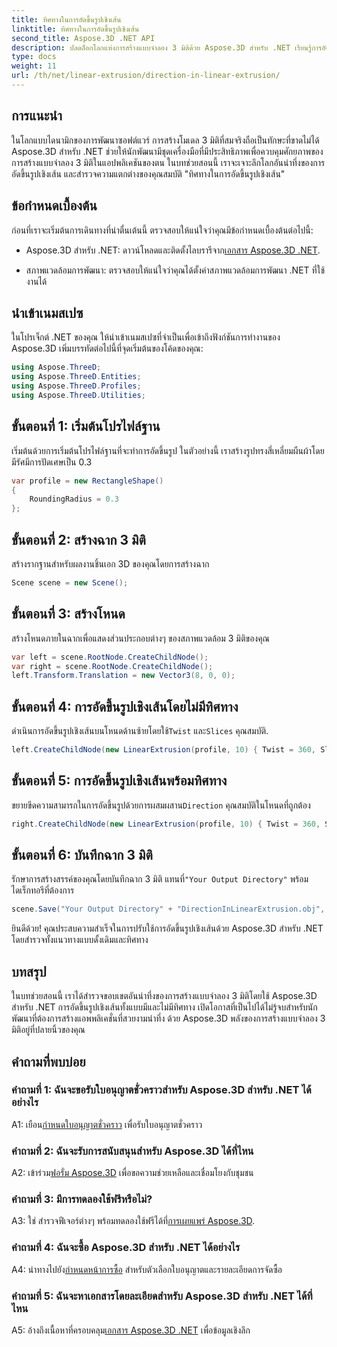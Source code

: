 ```yaml
---
title: ทิศทางในการอัดขึ้นรูปเชิงเส้น
linktitle: ทิศทางในการอัดขึ้นรูปเชิงเส้น
second_title: Aspose.3D .NET API
description: ปลดล็อกโลกแห่งการสร้างแบบจำลอง 3 มิติด้วย Aspose.3D สำหรับ .NET เรียนรู้การอัดขึ้นรูปเชิงเส้นทิศทาง เพิ่มความคิดสร้างสรรค์ และสร้างแอปพลิเคชันที่สมจริงได้อย่างง่ายดาย
type: docs
weight: 11
url: /th/net/linear-extrusion/direction-in-linear-extrusion/
---
```

## การแนะนำ

ในโลกแบบไดนามิกของการพัฒนาซอฟต์แวร์ การสร้างโมเดล 3 มิติที่สมจริงถือเป็นทักษะที่ขาดไม่ได้ Aspose.3D สำหรับ .NET ช่วยให้นักพัฒนามีชุดเครื่องมือที่มีประสิทธิภาพเพื่อควบคุมศักยภาพของการสร้างแบบจำลอง 3 มิติในแอปพลิเคชันของตน ในบทช่วยสอนนี้ เราจะเจาะลึกโลกอันน่าทึ่งของการอัดขึ้นรูปเชิงเส้น และสำรวจความแตกต่างของคุณสมบัติ "ทิศทางในการอัดขึ้นรูปเชิงเส้น"

## ข้อกำหนดเบื้องต้น

ก่อนที่เราจะเริ่มต้นการเดินทางที่น่าตื่นเต้นนี้ ตรวจสอบให้แน่ใจว่าคุณมีข้อกำหนดเบื้องต้นต่อไปนี้:

-  Aspose.3D สำหรับ .NET: ดาวน์โหลดและติดตั้งไลบรารีจาก[เอกสาร Aspose.3D .NET](https://reference.aspose.com/3d/net/).

- สภาพแวดล้อมการพัฒนา: ตรวจสอบให้แน่ใจว่าคุณได้ตั้งค่าสภาพแวดล้อมการพัฒนา .NET ที่ใช้งานได้

## นำเข้าเนมสเปซ

ในโปรเจ็กต์ .NET ของคุณ ให้นำเข้าเนมสเปซที่จำเป็นเพื่อเข้าถึงฟังก์ชันการทำงานของ Aspose.3D เพิ่มบรรทัดต่อไปนี้ที่จุดเริ่มต้นของโค้ดของคุณ:

```csharp
using Aspose.ThreeD;
using Aspose.ThreeD.Entities;
using Aspose.ThreeD.Profiles;
using Aspose.ThreeD.Utilities;
```

## ขั้นตอนที่ 1: เริ่มต้นโปรไฟล์ฐาน

เริ่มต้นด้วยการเริ่มต้นโปรไฟล์ฐานที่จะทำการอัดขึ้นรูป ในตัวอย่างนี้ เราสร้างรูปทรงสี่เหลี่ยมผืนผ้าโดยมีรัศมีการปัดเศษเป็น 0.3

```csharp
var profile = new RectangleShape()
{
    RoundingRadius = 0.3
};
```

## ขั้นตอนที่ 2: สร้างฉาก 3 มิติ

สร้างรากฐานสำหรับผลงานชิ้นเอก 3D ของคุณโดยการสร้างฉาก

```csharp
Scene scene = new Scene();
```

## ขั้นตอนที่ 3: สร้างโหนด

สร้างโหนดภายในฉากเพื่อแสดงส่วนประกอบต่างๆ ของสภาพแวดล้อม 3 มิติของคุณ

```csharp
var left = scene.RootNode.CreateChildNode();
var right = scene.RootNode.CreateChildNode();
left.Transform.Translation = new Vector3(8, 0, 0);
```

## ขั้นตอนที่ 4: การอัดขึ้นรูปเชิงเส้นโดยไม่มีทิศทาง

 ดำเนินการอัดขึ้นรูปเชิงเส้นบนโหนดด้านซ้ายโดยใช้`Twist` และ`Slices` คุณสมบัติ.

```csharp
left.CreateChildNode(new LinearExtrusion(profile, 10) { Twist = 360, Slices = 100 });
```

## ขั้นตอนที่ 5: การอัดขึ้นรูปเชิงเส้นพร้อมทิศทาง

 ขยายขีดความสามารถในการอัดขึ้นรูปด้วยการผสมผสาน`Direction` คุณสมบัติในโหนดที่ถูกต้อง

```csharp
right.CreateChildNode(new LinearExtrusion(profile, 10) { Twist = 360, Slices = 100, Direction = new Vector3(0.3, 0.2, 1) });
```

## ขั้นตอนที่ 6: บันทึกฉาก 3 มิติ

 รักษาการสร้างสรรค์ของคุณโดยบันทึกฉาก 3 มิติ แทนที่`"Your Output Directory"` พร้อมไดเร็กทอรีที่ต้องการ

```csharp
scene.Save("Your Output Directory" + "DirectionInLinearExtrusion.obj", FileFormat.WavefrontOBJ);
```

ยินดีด้วย! คุณประสบความสำเร็จในการปรับใช้การอัดขึ้นรูปเชิงเส้นด้วย Aspose.3D สำหรับ .NET โดยสำรวจทั้งแนวทางแบบดั้งเดิมและทิศทาง

## บทสรุป

ในบทช่วยสอนนี้ เราได้สำรวจขอบเขตอันน่าทึ่งของการสร้างแบบจำลอง 3 มิติโดยใช้ Aspose.3D สำหรับ .NET การอัดขึ้นรูปเชิงเส้นทั้งแบบมีและไม่มีทิศทาง เปิดโอกาสที่เป็นไปได้ไม่รู้จบสำหรับนักพัฒนาที่ต้องการสร้างแอพพลิเคชั่นที่สวยงามน่าทึ่ง ด้วย Aspose.3D พลังของการสร้างแบบจำลอง 3 มิติอยู่ที่ปลายนิ้วของคุณ

## คำถามที่พบบ่อย

### คำถามที่ 1: ฉันจะขอรับใบอนุญาตชั่วคราวสำหรับ Aspose.3D สำหรับ .NET ได้อย่างไร

 A1: เยือน[กำหนดใบอนุญาตชั่วคราว](https://purchase.aspose.com/temporary-license/) เพื่อรับใบอนุญาตชั่วคราว

### คำถามที่ 2: ฉันจะรับการสนับสนุนสำหรับ Aspose.3D ได้ที่ไหน

 A2: เข้าร่วม[ฟอรั่ม Aspose.3D](https://forum.aspose.com/c/3d/18) เพื่อขอความช่วยเหลือและเชื่อมโยงกับชุมชน

### คำถามที่ 3: มีการทดลองใช้ฟรีหรือไม่?

 A3: ใช่ สำรวจฟีเจอร์ต่างๆ พร้อมทดลองใช้ฟรีได้ที่[การเผยแพร่ Aspose.3D](https://releases.aspose.com/).

### คำถามที่ 4: ฉันจะซื้อ Aspose.3D สำหรับ .NET ได้อย่างไร

 A4: นำทางไปยัง[กำหนดหน้าการซื้อ](https://purchase.aspose.com/buy) สำหรับตัวเลือกใบอนุญาตและรายละเอียดการจัดซื้อ

### คำถามที่ 5: ฉันจะหาเอกสารโดยละเอียดสำหรับ Aspose.3D สำหรับ .NET ได้ที่ไหน

 A5: อ้างถึงเนื้อหาที่ครอบคลุม[เอกสาร Aspose.3D .NET](https://reference.aspose.com/3d/net/) เพื่อข้อมูลเชิงลึก